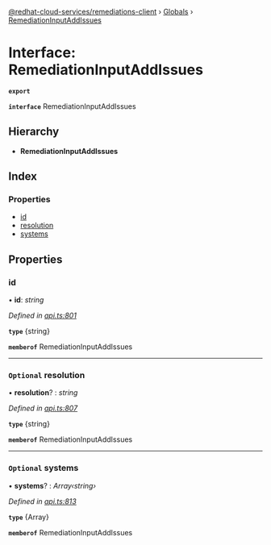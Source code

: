[@redhat-cloud-services/remediations-client](../README.md) › [Globals](../globals.md) › [RemediationInputAddIssues](remediationinputaddissues.md)

# Interface: RemediationInputAddIssues

**`export`** 

**`interface`** RemediationInputAddIssues

## Hierarchy

* **RemediationInputAddIssues**

## Index

### Properties

* [id](remediationinputaddissues.md#id)
* [resolution](remediationinputaddissues.md#optional-resolution)
* [systems](remediationinputaddissues.md#optional-systems)

## Properties

###  id

• **id**: *string*

*Defined in [api.ts:801](https://github.com/RedHatInsights/javascript-clients/blob/master/packages/remediations/api.ts#L801)*

**`type`** {string}

**`memberof`** RemediationInputAddIssues

___

### `Optional` resolution

• **resolution**? : *string*

*Defined in [api.ts:807](https://github.com/RedHatInsights/javascript-clients/blob/master/packages/remediations/api.ts#L807)*

**`type`** {string}

**`memberof`** RemediationInputAddIssues

___

### `Optional` systems

• **systems**? : *Array‹string›*

*Defined in [api.ts:813](https://github.com/RedHatInsights/javascript-clients/blob/master/packages/remediations/api.ts#L813)*

**`type`** {Array<string>}

**`memberof`** RemediationInputAddIssues
